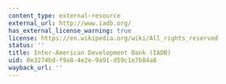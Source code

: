```yaml
---
content_type: external-resource
external_url: http://www.iadb.org/
has_external_license_warning: true
license: https://en.wikipedia.org/wiki/All_rights_reserved
status: ''
title: Inter-American Development Bank (IADB)
uid: 0e3274bd-f9a8-4e2e-9a91-d59c1e7b84a8
wayback_url: ''
---
```


